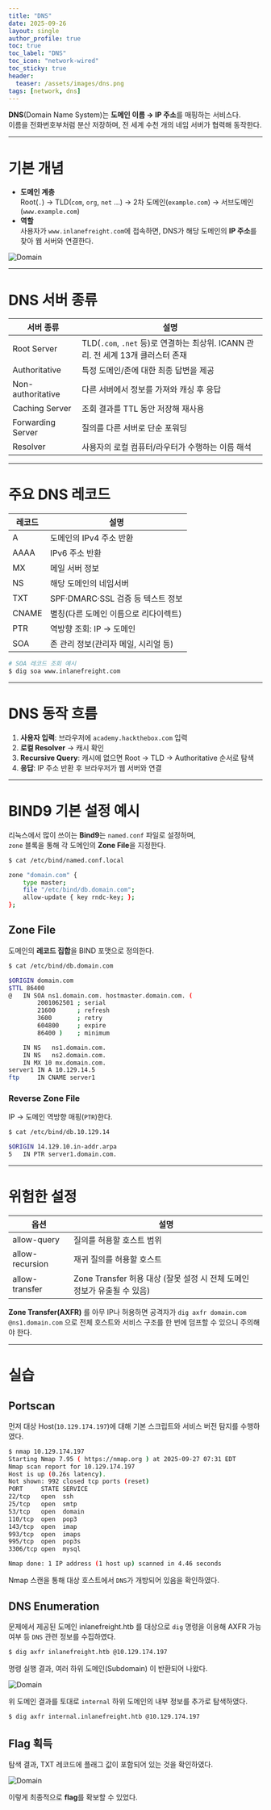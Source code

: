 ```yaml
---
title: "DNS"
date: 2025-09-26
layout: single
author_profile: true
toc: true
toc_label: "DNS"
toc_icon: "network-wired"
toc_sticky: true
header:
  teaser: /assets/images/dns.png
tags: [network, dns]
---
```


**DNS**(Domain Name System)는 **도메인 이름 → IP 주소**를 매핑하는 서비스다.  
이름을 전화번호부처럼 분산 저장하며, 전 세계 수천 개의 네임 서버가 협력해 동작한다.

---

# 기본 개념

- **도메인 계층**  
  Root(`.`) → TLD(`com`, `org`, `net` …) → 2차 도메인(`example.com`) → 서브도메인(`www.example.com`)  
- **역할**  
  사용자가 `www.inlanefreight.com`에 접속하면, DNS가 해당 도메인의 **IP 주소**를 찾아 웹 서버와 연결한다.

![Domain](/assets/network-screenshots/dns/tooldev-dns.png)

---

# DNS 서버 종류

| 서버 종류 | 설명 |
|----------|-----|
| Root Server | TLD(`.com`, `.net` 등)로 연결하는 최상위. ICANN 관리. 전 세계 13개 클러스터 존재 |
| Authoritative | 특정 도메인/존에 대한 최종 답변을 제공 |
| Non-authoritative | 다른 서버에서 정보를 가져와 캐싱 후 응답 |
| Caching Server | 조회 결과를 TTL 동안 저장해 재사용 |
| Forwarding Server | 질의를 다른 서버로 단순 포워딩 |
| Resolver | 사용자의 로컬 컴퓨터/라우터가 수행하는 이름 해석 |

---

# 주요 DNS 레코드

| 레코드 | 설명 |
|-------|----|
| A | 도메인의 IPv4 주소 반환 |
| AAAA | IPv6 주소 반환 |
| MX | 메일 서버 정보 |
| NS | 해당 도메인의 네임서버 |
| TXT | SPF·DMARC·SSL 검증 등 텍스트 정보 |
| CNAME | 별칭(다른 도메인 이름으로 리다이렉트) |
| PTR | 역방향 조회: IP → 도메인 |
| SOA | 존 관리 정보(관리자 메일, 시리얼 등) |

```bash
# SOA 레코드 조회 예시
$ dig soa www.inlanefreight.com
```

---

# DNS 동작 흐름

1. **사용자 입력**: 브라우저에 `academy.hackthebox.com` 입력  
2. **로컬 Resolver** → 캐시 확인  
3. **Recursive Query**: 캐시에 없으면 Root → TLD → Authoritative 순서로 탐색  
4. **응답**: IP 주소 반환 후 브라우저가 웹 서버와 연결

---

# BIND9 기본 설정 예시

리눅스에서 많이 쓰이는 **Bind9**는 `named.conf` 파일로 설정하며,  
`zone` 블록을 통해 각 도메인의 **Zone File**을 지정한다.

```bash
$ cat /etc/bind/named.conf.local

zone "domain.com" {
    type master;
    file "/etc/bind/db.domain.com";
    allow-update { key rndc-key; };
};
```

## Zone File

도메인의 **레코드 집합**을 BIND 포맷으로 정의한다.

```bash
$ cat /etc/bind/db.domain.com

$ORIGIN domain.com
$TTL 86400
@   IN SOA ns1.domain.com. hostmaster.domain.com. (
        2001062501 ; serial
        21600      ; refresh
        3600       ; retry
        604800     ; expire
        86400 )    ; minimum

    IN NS   ns1.domain.com.
    IN NS   ns2.domain.com.
    IN MX 10 mx.domain.com.
server1 IN A 10.129.14.5
ftp     IN CNAME server1
```

### Reverse Zone File
IP → 도메인 역방향 매핑(`PTR`)한다.

```bash
$ cat /etc/bind/db.10.129.14

$ORIGIN 14.129.10.in-addr.arpa
5   IN PTR server1.domain.com.
```

---

# 위험한 설정

| 옵션 | 설명 |
|------|------|
| allow-query | 질의를 허용할 호스트 범위 |
| allow-recursion | 재귀 질의를 허용할 호스트 |
| allow-transfer | Zone Transfer 허용 대상 (잘못 설정 시 전체 도메인 정보가 유출될 수 있음) |

**Zone Transfer(AXFR)** 를 아무 IP나 허용하면 공격자가 `dig axfr domain.com @ns1.domain.com` 으로 전체 호스트와 서비스 구조를 한 번에 덤프할 수 있으니 주의해야 한다.

---

# 실습

## Portscan

먼저 대상 Host(`10.129.174.197`)에 대해 기본 스크립트와 서비스 버전 탐지를 수행하였다.

```bash
$ nmap 10.129.174.197  
Starting Nmap 7.95 ( https://nmap.org ) at 2025-09-27 07:31 EDT
Nmap scan report for 10.129.174.197
Host is up (0.26s latency).
Not shown: 992 closed tcp ports (reset)
PORT     STATE SERVICE
22/tcp   open  ssh
25/tcp   open  smtp
53/tcp   open  domain
110/tcp  open  pop3
143/tcp  open  imap
993/tcp  open  imaps
995/tcp  open  pop3s
3306/tcp open  mysql

Nmap done: 1 IP address (1 host up) scanned in 4.46 seconds
```

Nmap 스캔을 통해 대상 호스트에서 `DNS`가 개방되어 있음을 확인하였다.

## DNS Enumeration

문제에서 제공된 도메인 inlanefreight.htb 를 대상으로 `dig` 명령을 이용해
AXFR 가능 여부 등 `DNS` 관련 정보를 수집하였다.

```bash
$ dig axfr inlanefreight.htb @10.129.174.197
```

명령 실행 결과, 여러 하위 도메인(Subdomain) 이 반환되어 나왔다.

![Domain](/assets/network-screenshots/dns/domain.png)

위 도메인 결과를 토대로 `internal` 하위 도메인의 내부 정보를 추가로 탐색하였다.

```bash
$ dig axfr internal.inlanefreight.htb @10.129.174.197
```

## Flag 획득

탐색 결과, TXT 레코드에 플래그 값이 포함되어 있는 것을 확인하였다.

![Domain](/assets/network-screenshots/dns/flag.png)

이렇게 최종적으로 **flag**를 확보할 수 있었다.